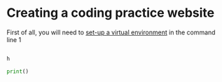 # Creating a coding practice website

First of all, you will need to [set-up a virtual environment](/SET-UP.md) in the command line
1

```python

h

print()

```
